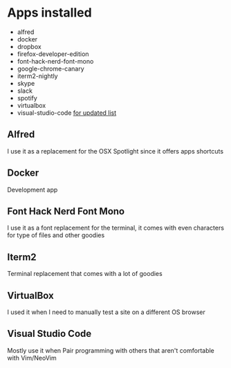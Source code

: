 # Apps installed

- alfred
- docker
- dropbox
- firefox-developer-edition
- font-hack-nerd-font-mono
- google-chrome-canary
- iterm2-nightly
- skype
- slack
- spotify
- virtualbox
- visual-studio-code
[for updated list](../brew/cask_list)

## Alfred
I use it as a replacement for the OSX Spotlight since it offers apps shortcuts

## Docker
Development app

## Font Hack Nerd Font Mono
I use it as a font replacement for the terminal, it comes with even characters for type of files and other goodies

## Iterm2
Terminal replacement that comes with a lot of goodies

## VirtualBox
I used it when I need to manually test a site on a different OS browser

## Visual Studio Code
Mostly use it when Pair programming with others that aren't comfortable with Vim/NeoVim
